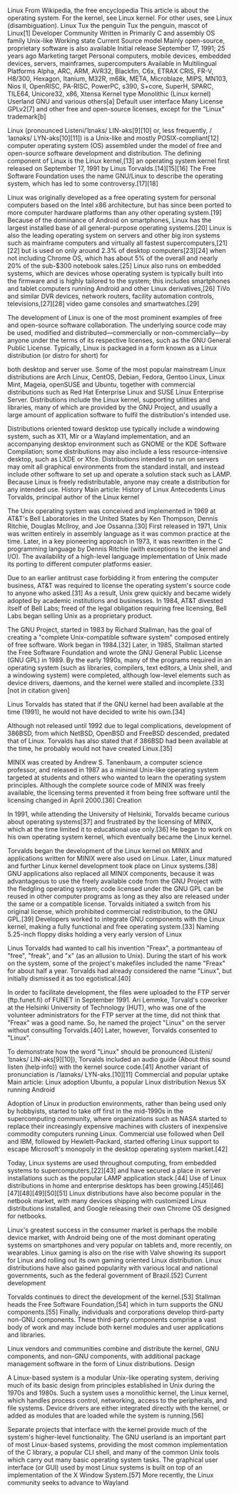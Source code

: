 Linux
From Wikipedia, the free encyclopedia
This article is about the operating system. For the kernel, see Linux kernel. For other uses, see Linux (disambiguation).
Linux Tux the penguin
Tux the penguin, mascot of Linux[1]
Developer 	Community
Written in 	Primarily C and assembly
OS family 	Unix-like
Working state 	Current
Source model 	Mainly open-source, proprietary software is also available
Initial release 	September 17, 1991; 25 years ago
Marketing target 	Personal computers, mobile devices, embedded devices, servers, mainframes, supercomputers
Available in 	Multilingual
Platforms 	Alpha, ARC, ARM, AVR32, Blackfin, C6x, ETRAX CRIS, FR-V, H8/300, Hexagon, Itanium, M32R, m68k, META, Microblaze, MIPS, MN103, Nios II, OpenRISC, PA-RISC, PowerPC, s390, S+core, SuperH, SPARC, TILE64, Unicore32, x86, Xtensa
Kernel type 	Monolithic (Linux kernel)
Userland 	GNU and various others[a]
Default user interface 	Many
License 	GPLv2[7] and other free and open-source licenses, except for the "Linux" trademark[b]

Linux (pronounced Listeni/ˈlɪnəks/ LIN-əks[9][10] or, less frequently, /ˈlaɪnəks/ LYN-əks[10][11]) is a Unix-like and mostly POSIX-compliant[12] computer operating system (OS) assembled under the model of free and open-source software development and distribution. The defining component of Linux is the Linux kernel,[13] an operating system kernel first released on September 17, 1991 by Linus Torvalds.[14][15][16] The Free Software Foundation uses the name GNU/Linux to describe the operating system, which has led to some controversy.[17][18]

Linux was originally developed as a free operating system for personal computers based on the Intel x86 architecture, but has since been ported to more computer hardware platforms than any other operating system.[19] Because of the dominance of Android on smartphones, Linux has the largest installed base of all general-purpose operating systems.[20] Linux is also the leading operating system on servers and other big iron systems such as mainframe computers and virtually all fastest supercomputers,[21][22] but is used on only around 2.3% of desktop computers[23][24] when not including Chrome OS, which has about 5% of the overall and nearly 20% of the sub-$300 notebook sales.[25] Linux also runs on embedded systems, which are devices whose operating system is typically built into the firmware and is highly tailored to the system; this includes smartphones and tablet computers running Android and other Linux derivatives,[26] TiVo and similar DVR devices, network routers, facility automation controls, televisions,[27][28] video game consoles and smartwatches.[29]

The development of Linux is one of the most prominent examples of free and open-source software collaboration. The underlying source code may be used, modified and distributed—​​commercially or non-commercially—​​by anyone under the terms of its respective licenses, such as the GNU General Public License. Typically, Linux is packaged in a form known as a Linux distribution (or distro for short) for

both desktop and server use. Some of the most popular mainstream Linux distributions are Arch Linux, CentOS, Debian, Fedora, Gentoo Linux, Linux Mint, Mageia, openSUSE and Ubuntu, together with commercial distributions such as Red Hat Enterprise Linux and SUSE Linux Enterprise Server. Distributions include the Linux kernel, supporting utilities and libraries, many of which are provided by the GNU Project, and usually a large amount of application software to fulfil the distribution's intended use.

Distributions oriented toward desktop use typically include a windowing system, such as X11, Mir or a Wayland implementation, and an accompanying desktop environment such as GNOME or the KDE Software Compilation; some distributions may also include a less resource-intensive desktop, such as LXDE or Xfce. Distributions intended to run on servers may omit all graphical environments from the standard install, and instead include other software to set up and operate a solution stack such as LAMP. Because Linux is freely redistributable, anyone may create a distribution for any intended use.
History
Main article: History of Linux
Antecedents
Linus Torvalds, principal author of the Linux kernel

The Unix operating system was conceived and implemented in 1969 at AT&T's Bell Laboratories in the United States by Ken Thompson, Dennis Ritchie, Douglas McIlroy, and Joe Ossanna.[30] First released in 1971, Unix was written entirely in assembly language as it was common practice at the time. Later, in a key pioneering approach in 1973, it was rewritten in the C programming language by Dennis Ritchie (with exceptions to the kernel and I/O). The availability of a high-level language implementation of Unix made its porting to different computer platforms easier.

Due to an earlier antitrust case forbidding it from entering the computer business, AT&T was required to license the operating system's source code to anyone who asked.[31] As a result, Unix grew quickly and became widely adopted by academic institutions and businesses. In 1984, AT&T divested itself of Bell Labs; freed of the legal obligation requiring free licensing, Bell Labs began selling Unix as a proprietary product.

The GNU Project, started in 1983 by Richard Stallman, has the goal of creating a "complete Unix-compatible software system" composed entirely of free software. Work began in 1984.[32] Later, in 1985, Stallman started the Free Software Foundation and wrote the GNU General Public License (GNU GPL) in 1989. By the early 1990s, many of the programs required in an operating system (such as libraries, compilers, text editors, a Unix shell, and a windowing system) were completed, although low-level elements such as device drivers, daemons, and the kernel were stalled and incomplete.[33][not in citation given]

Linus Torvalds has stated that if the GNU kernel had been available at the time (1991), he would not have decided to write his own.[34]

Although not released until 1992 due to legal complications, development of 386BSD, from which NetBSD, OpenBSD and FreeBSD descended, predated that of Linux. Torvalds has also stated that if 386BSD had been available at the time, he probably would not have created Linux.[35]

MINIX was created by Andrew S. Tanenbaum, a computer science professor, and released in 1987 as a minimal Unix-like operating system targeted at students and others who wanted to learn the operating system principles. Although the complete source code of MINIX was freely available, the licensing terms prevented it from being free software until the licensing changed in April 2000.[36]
Creation

In 1991, while attending the University of Helsinki, Torvalds became curious about operating systems[37] and frustrated by the licensing of MINIX, which at the time limited it to educational use only.[36] He began to work on his own operating system kernel, which eventually became the Linux kernel.

Torvalds began the development of the Linux kernel on MINIX and applications written for MINIX were also used on Linux. Later, Linux matured and further Linux kernel development took place on Linux systems.[38] GNU applications also replaced all MINIX components, because it was advantageous to use the freely available code from the GNU Project with the fledgling operating system; code licensed under the GNU GPL can be reused in other computer programs as long as they also are released under the same or a compatible license. Torvalds initiated a switch from his original license, which prohibited commercial redistribution, to the GNU GPL.[39] Developers worked to integrate GNU components with the Linux kernel, making a fully functional and free operating system.[33]
Naming
5.25-inch floppy disks holding a very early version of Linux

Linus Torvalds had wanted to call his invention "Freax", a portmanteau of "free", "freak", and "x" (as an allusion to Unix). During the start of his work on the system, some of the project's makefiles included the name "Freax" for about half a year. Torvalds had already considered the name "Linux", but initially dismissed it as too egotistical.[40]

In order to facilitate development, the files were uploaded to the FTP server (ftp.funet.fi) of FUNET in September 1991. Ari Lemmke, Torvald's coworker at the Helsinki University of Technology (HUT), who was one of the volunteer administrators for the FTP server at the time, did not think that "Freax" was a good name. So, he named the project "Linux" on the server without consulting Torvalds.[40] Later, however, Torvalds consented to "Linux".

To demonstrate how the word "Linux" should be pronounced (Listeni/ˈlɪnəks/ LIN-əks[9][10]), Torvalds included an audio guide (About this sound listen (help·info)) with the kernel source code.[41] Another variant of pronunciation is /ˈlaɪnəks/ LYN-əks.[10][11]
Commercial and popular uptake
Main article: Linux adoption
Ubuntu, a popular Linux distribution
Nexus 5X running Android

Adoption of Linux in production environments, rather than being used only by hobbyists, started to take off first in the mid-1990s in the supercomputing community, where organizations such as NASA started to replace their increasingly expensive machines with clusters of inexpensive commodity computers running Linux. Commercial use followed when Dell and IBM, followed by Hewlett-Packard, started offering Linux support to escape Microsoft's monopoly in the desktop operating system market.[42]

Today, Linux systems are used throughout computing, from embedded systems to supercomputers,[22][43] and have secured a place in server installations such as the popular LAMP application stack.[44] Use of Linux distributions in home and enterprise desktops has been growing.[45][46][47][48][49][50][51] Linux distributions have also become popular in the netbook market, with many devices shipping with customized Linux distributions installed, and Google releasing their own Chrome OS designed for netbooks.

Linux's greatest success in the consumer market is perhaps the mobile device market, with Android being one of the most dominant operating systems on smartphones and very popular on tablets and, more recently, on wearables. Linux gaming is also on the rise with Valve showing its support for Linux and rolling out its own gaming oriented Linux distribution. Linux distributions have also gained popularity with various local and national governments, such as the federal government of Brazil.[52]
Current development

Torvalds continues to direct the development of the kernel.[53] Stallman heads the Free Software Foundation,[54] which in turn supports the GNU components.[55] Finally, individuals and corporations develop third-party non-GNU components. These third-party components comprise a vast body of work and may include both kernel modules and user applications and libraries.

Linux vendors and communities combine and distribute the kernel, GNU components, and non-GNU components, with additional package management software in the form of Linux distributions.
Design

A Linux-based system is a modular Unix-like operating system, deriving much of its basic design from principles established in Unix during the 1970s and 1980s. Such a system uses a monolithic kernel, the Linux kernel, which handles process control, networking, access to the peripherals, and file systems. Device drivers are either integrated directly with the kernel, or added as modules that are loaded while the system is running.[56]

Separate projects that interface with the kernel provide much of the system's higher-level functionality. The GNU userland is an important part of most Linux-based systems, providing the most common implementation of the C library, a popular CLI shell, and many of the common Unix tools which carry out many basic operating system tasks. The graphical user interface (or GUI) used by most Linux systems is built on top of an implementation of the X Window System.[57] More recently, the Linux community seeks to advance to Wayland
